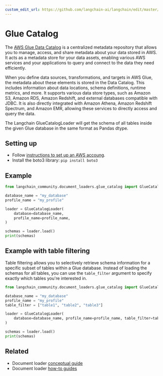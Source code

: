 ```yaml
---
custom_edit_url: https://github.com/langchain-ai/langchain/edit/master/docs/docs/integrations/document_loaders/glue_catalog.ipynb
---
```

# Glue Catalog


The [AWS Glue Data Catalog](https://docs.aws.amazon.com/en_en/glue/latest/dg/catalog-and-crawler.html) is a centralized metadata repository that allows you to manage, access, and share metadata about your data stored in AWS. It acts as a metadata store for your data assets, enabling various AWS services and your applications to query and connect to the data they need efficiently.

When you define data sources, transformations, and targets in AWS Glue, the metadata about these elements is stored in the Data Catalog. This includes information about data locations, schema definitions, runtime metrics, and more. It supports various data store types, such as Amazon S3, Amazon RDS, Amazon Redshift, and external databases compatible with JDBC. It is also directly integrated with Amazon Athena, Amazon Redshift Spectrum, and Amazon EMR, allowing these services to directly access and query the data.

The Langchain GlueCatalogLoader will get the schema of all tables inside the given Glue database in the same format as Pandas dtype.

## Setting up

- Follow [instructions to set up an AWS accoung](https://docs.aws.amazon.com/athena/latest/ug/setting-up.html).
- Install the boto3 library: `pip install boto3`


## Example


```python
from langchain_community.document_loaders.glue_catalog import GlueCatalogLoader
```


```python
database_name = "my_database"
profile_name = "my_profile"

loader = GlueCatalogLoader(
    database=database_name,
    profile_name=profile_name,
)

schemas = loader.load()
print(schemas)
```

## Example with table filtering

Table filtering allows you to selectively retrieve schema information for a specific subset of tables within a Glue database. Instead of loading the schemas for all tables, you can use the `table_filter` argument to specify exactly which tables you're interested in.


```python
from langchain_community.document_loaders.glue_catalog import GlueCatalogLoader
```


```python
database_name = "my_database"
profile_name = "my_profile"
table_filter = ["table1", "table2", "table3"]

loader = GlueCatalogLoader(
    database=database_name, profile_name=profile_name, table_filter=table_filter
)

schemas = loader.load()
print(schemas)
```


## Related

- Document loader [conceptual guide](/docs/concepts/#document-loaders)
- Document loader [how-to guides](/docs/how_to/#document-loaders)
